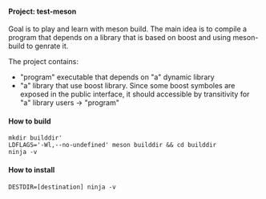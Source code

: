#### Project: test-meson

Goal is to play and learn with meson build.
The main idea is to compile a program that depends on a library that is based on boost and using meson-build to genrate it.
    
The project contains:
  - "program" executable that depends on "a" dynamic library
  - "a" library that use boost library.
    Since some boost symboles are exposed in the public interface,
    it should accessible by transitivity for "a" library users  -> "program"
    
#### How to build

```
mkdir builddir'
LDFLAGS='-Wl,--no-undefined' meson builddir && cd builddir
ninja -v
```

#### How to install

```
DESTDIR=[destination] ninja -v
```